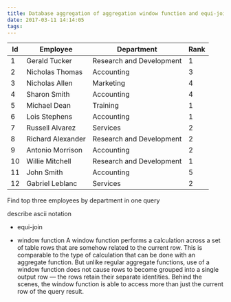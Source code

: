 ```yaml
---
title: Database aggregation of aggregation window function and equi-join
date: 2017-03-11 14:14:05
tags:
---
```


| Id | Employee          | Department               | Rank |
|----|-------------------|--------------------------|------|
|  1 | Gerald Tucker     | Research and Development |    1 |
|  2 | Nicholas Thomas   | Accounting               |    3 |
|  3 | Nicholas Allen    | Marketing                |    4 |
|  4 | Sharon Smith      | Accounting               |    4 |
|  5 | Michael Dean      | Training                 |    1 |
|  6 | Lois Stephens     | Accounting               |    1 |
|  7 | Russell Alvarez   | Services                 |    2 |
|  8 | Richard Alexander | Research and Development |    2 |
|  9 | Antonio Morrison  | Accounting               |    2 |
| 10 | Willie Mitchell   | Research and Development |    1 |
| 11 | John Smith        | Accounting               |    5 |
| 12 | Gabriel Leblanc   | Services                 |    2 |


Find top three employees by department in one query

describe ascii notation

* equi-join

* window function
A window function performs a calculation across a set of table rows that are somehow related to the current row. This is comparable to the type of calculation that can be done with an aggregate function. But unlike regular aggregate functions, use of a window function does not cause rows to become grouped into a single output row — the rows retain their separate identities. Behind the scenes, the window function is able to access more than just the current row of the query result.
